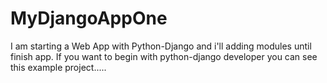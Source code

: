 # MyDjangoAppOne
I am starting a Web App with Python-Django and i'll adding modules until finish app.
If you want to begin with python-django developer you can see this example project.....
